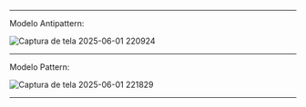 
---

Modelo Antipattern:

![Captura de tela 2025-06-01 220924](https://github.com/user-attachments/assets/a9bb5754-076a-435f-b43a-ec6d5de67073)

---

Modelo Pattern:

![Captura de tela 2025-06-01 221829](https://github.com/user-attachments/assets/5f5c48c9-8a74-48a4-a399-a48e4fee56aa)

---
